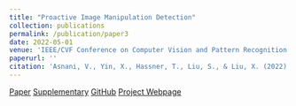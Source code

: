 ```yaml
---
title: "Proactive Image Manipulation Detection"
collection: publications
permalink: /publication/paper3
date: 2022-05-01
venue: 'IEEE/CVF Conference on Computer Vision and Pattern Recognition'
paperurl: ''
citation: 'Asnani, V., Yin, X., Hassner, T., Liu, S., & Liu, X. (2022). Proactive Image Manipulation Detection. In Proceedings of the IEEE/CVF Conference on Computer Vision and Pattern Recognition.'
---
```


[Paper](http://vishal3477.github.io/files/2.pdf)
[Supplementary](http://vishal3477.github.io/files/2_supp.pdf)
[GitHub](https://github.com/vishal3477/proactive_IMD)
[Project Webpage](http://cvlab.cse.msu.edu/project-proactive.html)

